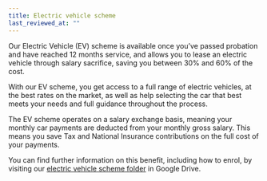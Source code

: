 ```yaml
---
title: Electric vehicle scheme
last_reviewed_at: ""
---
```

Our Electric Vehicle (EV) scheme is available once you’ve passed probation and have reached 12 months service, and allows you to lease an electric vehicle through salary sacrifice, saving you between 30% and 60% of the cost.

With our EV scheme, you get access to a full range of electric vehicles, at the best rates on the market, as well as help selecting the car that best meets your needs and full guidance throughout the process.

The EV scheme operates on a salary exchange basis, meaning your monthly car payments are deducted from your monthly gross salary. This means you save Tax and National Insurance contributions on the full cost of your payments.

You can find further information on this benefit, including how to enrol, by visiting our [electric vehicle scheme folder](https://drive.google.com/drive/folders/1fClW_p7x5Y3S5oU0Q7wFI3dzEjJ_D2Wh) in Google Drive.
